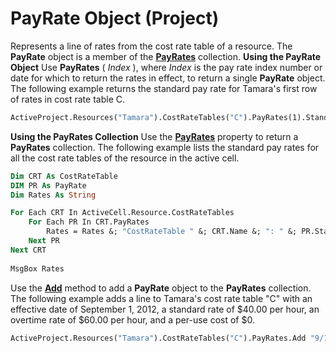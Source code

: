 
# PayRate Object (Project)



Represents a line of rates from the cost rate table of a resource. The  **PayRate** object is a member of the **[PayRates](7aa54cc3-4e39-e3b1-f3aa-7599ac88d22a.md)** collection.
 **Using the PayRate Object**
Use  **PayRates** ( _Index_ ), where _Index_ is the pay rate index number or date for which to return the rates in effect, to return a single **PayRate** object. The following example returns the standard pay rate for Tamara's first row of rates in cost rate table C.



```vb
ActiveProject.Resources("Tamara").CostRateTables("C").PayRates(1).StandardRate
```

 **Using the PayRates Collection**
Use the  **[PayRates](260d9e77-9fce-5169-687f-027995c73273.md)** property to return a **PayRates** collection. The following example lists the standard pay rates for all the cost rate tables of the resource in the active cell.



```vb
Dim CRT As CostRateTable
DIM PR As PayRate
Dim Rates As String

For Each CRT In ActiveCell.Resource.CostRateTables
    For Each PR In CRT.PayRates
        Rates = Rates &; "CostRateTable " &; CRT.Name &; ": " &; PR.StandardRate &; vbCrLf
    Next PR
Next CRT
    
MsgBox Rates
```

Use the  **[Add](ba5d2667-7452-f9d9-032e-bb7c9d1d4911.md)** method to add a **PayRate** object to the **PayRates** collection. The following example adds a line to Tamara's cost rate table "C" with an effective date of September 1, 2012, a standard rate of $40.00 per hour, an overtime rate of $60.00 per hour, and a per-use cost of $0.



```vb
ActiveProject.Resources("Tamara").CostRateTables("C").PayRates.Add "9/1/2012", "$40/h", "$60/h", "$0"
```


